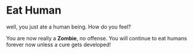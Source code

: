 # Eat Human

well, you just ate a human being. How do you feel?

You are now really a **Zombie**, no offense. You will continue to eat humans forever now unless a cure gets developed! 
